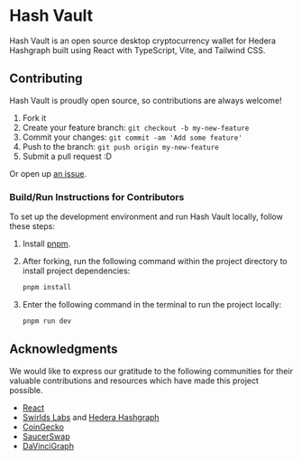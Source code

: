 # Hash Vault
Hash Vault is an open source desktop cryptocurrency wallet for Hedera Hashgraph built using React with TypeScript, Vite, and Tailwind CSS.

## Contributing
Hash Vault is proudly open source, so contributions are always welcome!

  1. Fork it
  2. Create your feature branch: `git checkout -b my-new-feature`
  3. Commit your changes: `git commit -am 'Add some feature'`
  4. Push to the branch: `git push origin my-new-feature`
  5. Submit a pull request :D

Or open up [an issue](https://github.com/EdanStasiuk/Hash-Vault/issues).

### Build/Run Instructions for Contributors

To set up the development environment and run Hash Vault locally, follow these steps:

1. Install [pnpm](https://pnpm.io/installation).
2. After forking, run the following command within the project directory to install project dependencies:

   ```bash
   pnpm install
4. Enter the following command in the terminal to run the project locally:

   ```bash
   pnpm run dev

## Acknowledgments

We would like to express our gratitude to the following communities for their valuable contributions and resources which have made this project possible.
- [React](https://react.dev/community)
- [Swirlds Labs](https://swirldslabs.com/) and [Hedera Hashgraph](https://hedera.com/)
- [CoinGecko](https://www.coingecko.com)
- [SaucerSwap](https://docs.saucerswap.finance/)
- [DaVinciGraph](https://davincigraph.io/)
